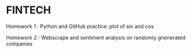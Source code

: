 # FINTECH
Homework 1 : Python and GitHub practice: plot of sin and cos 

Homework 2 : Webscrape and sentiment analysis on randomly gnenerated companies
